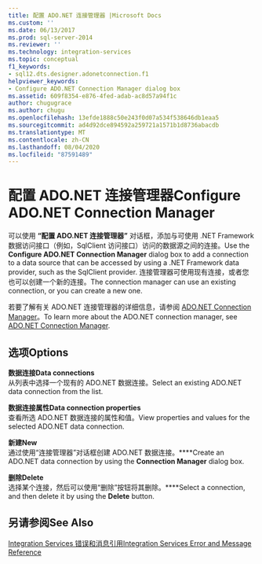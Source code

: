 ```yaml
---
title: 配置 ADO.NET 连接管理器 |Microsoft Docs
ms.custom: ''
ms.date: 06/13/2017
ms.prod: sql-server-2014
ms.reviewer: ''
ms.technology: integration-services
ms.topic: conceptual
f1_keywords:
- sql12.dts.designer.adonetconnection.f1
helpviewer_keywords:
- Configure ADO.NET Connection Manager dialog box
ms.assetid: 609f8354-e876-4fed-adab-ac8d57a94f1c
author: chugugrace
ms.author: chugu
ms.openlocfilehash: 13efde1888c50e243f0d07a534f538646db1eaa5
ms.sourcegitcommit: ad4d92dce894592a259721a1571b1d8736abacdb
ms.translationtype: MT
ms.contentlocale: zh-CN
ms.lasthandoff: 08/04/2020
ms.locfileid: "87591489"
---
```

# <a name="configure-adonet-connection-manager"></a><span data-ttu-id="75d41-102">配置 ADO.NET 连接管理器</span><span class="sxs-lookup"><span data-stu-id="75d41-102">Configure ADO.NET Connection Manager</span></span>
  <span data-ttu-id="75d41-103">可以使用 **“配置 ADO.NET 连接管理器”** 对话框，添加与可使用 .NET Framework 数据访问接口（例如，SqlClient 访问接口）访问的数据源之间的连接。</span><span class="sxs-lookup"><span data-stu-id="75d41-103">Use the **Configure ADO.NET Connection Manager** dialog box to add a connection to a data source that can be accessed by using a .NET Framework data provider, such as the SqlClient provider.</span></span> <span data-ttu-id="75d41-104">连接管理器可使用现有连接，或者您也可以创建一个新的连接。</span><span class="sxs-lookup"><span data-stu-id="75d41-104">The connection manager can use an existing connection, or you can create a new one.</span></span>  
  
 <span data-ttu-id="75d41-105">若要了解有关 ADO.NET 连接管理器的详细信息，请参阅 [ADO.NET Connection Manager](connection-manager/ado-net-connection-manager.md)。</span><span class="sxs-lookup"><span data-stu-id="75d41-105">To learn more about the ADO.NET connection manager, see [ADO.NET Connection Manager](connection-manager/ado-net-connection-manager.md).</span></span>  
  
## <a name="options"></a><span data-ttu-id="75d41-106">选项</span><span class="sxs-lookup"><span data-stu-id="75d41-106">Options</span></span>  
 <span data-ttu-id="75d41-107">**数据连接**</span><span class="sxs-lookup"><span data-stu-id="75d41-107">**Data connections**</span></span>  
 <span data-ttu-id="75d41-108">从列表中选择一个现有的 ADO.NET 数据连接。</span><span class="sxs-lookup"><span data-stu-id="75d41-108">Select an existing ADO.NET data connection from the list.</span></span>  
  
 <span data-ttu-id="75d41-109">**数据连接属性**</span><span class="sxs-lookup"><span data-stu-id="75d41-109">**Data connection properties**</span></span>  
 <span data-ttu-id="75d41-110">查看所选 ADO.NET 数据连接的属性和值。</span><span class="sxs-lookup"><span data-stu-id="75d41-110">View properties and values for the selected ADO.NET data connection.</span></span>  
  
 <span data-ttu-id="75d41-111">**新建**</span><span class="sxs-lookup"><span data-stu-id="75d41-111">**New**</span></span>  
 <span data-ttu-id="75d41-112">通过使用“连接管理器”对话框创建 ADO.NET 数据连接。\*\*\*\*</span><span class="sxs-lookup"><span data-stu-id="75d41-112">Create an ADO.NET data connection by using the **Connection Manager** dialog box.</span></span>  
  
 <span data-ttu-id="75d41-113">**删除**</span><span class="sxs-lookup"><span data-stu-id="75d41-113">**Delete**</span></span>  
 <span data-ttu-id="75d41-114">选择某个连接，然后可以使用“删除”按钮将其删除。\*\*\*\*</span><span class="sxs-lookup"><span data-stu-id="75d41-114">Select a connection, and then delete it by using the **Delete** button.</span></span>  
  
## <a name="see-also"></a><span data-ttu-id="75d41-115">另请参阅</span><span class="sxs-lookup"><span data-stu-id="75d41-115">See Also</span></span>  
 [<span data-ttu-id="75d41-116">Integration Services 错误和消息引用</span><span class="sxs-lookup"><span data-stu-id="75d41-116">Integration Services Error and Message Reference</span></span>](../../2014/integration-services/integration-services-error-and-message-reference.md)  
  
  
